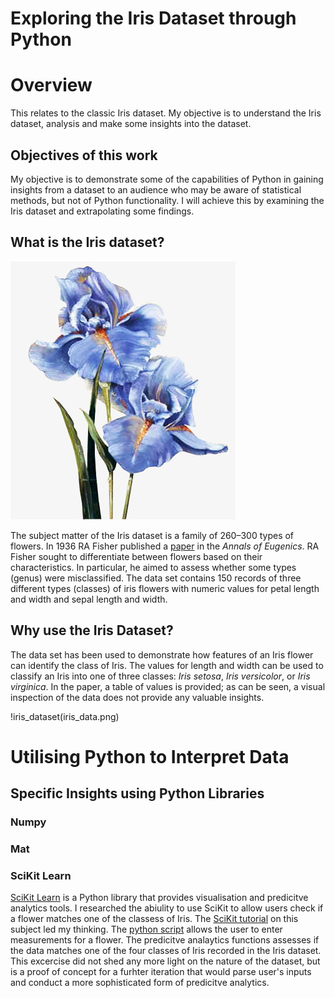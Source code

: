 # Exploring the Iris Dataset through Python
# Overview
This relates to the classic Iris dataset. My objective is to understand the Iris dataset, analysis and make some insights into the dataset.
## Objectives of this work
My objective is to demonstrate some of the capabilities of Python in gaining insights from a dataset to an audience who may be aware of statistical methods, but not of Python functionality. I will achieve this by examining the Iris dataset and extrapolating some findings.
## What is the Iris dataset?
![Iris](iris.jpg)

The subject matter of the Iris dataset is a family of 260–300 types of flowers. In 1936 RA Fisher published a 
[paper](https://onlinelibrary.wiley.com/doi/epdf/10.1111/j.1469-1809.1936.tb02137.x "Named link title") in the _Annals of Eugenics_. RA Fisher sought to differentiate between flowers based on their characteristics. In particular, he aimed to assess whether some types (genus) were misclassified. 
The data set contains 150 records of three different types (classes) of iris flowers with numeric values for petal length and width and sepal length and width.

## Why use the Iris Dataset?

The data set has been used to demonstrate how features of an Iris flower can identify the class of Iris. The values for length and width can be used to classify an Iris into one of three classes: _Iris setosa_, _Iris versicolor_, or _Iris virginica_. 
In the paper, a table of values is provided; as can be seen, a visual inspection of the data does not provide any valuable insights.

!iris_dataset(iris_data.png)

# Utilising Python to Interpret Data

## Specific Insights using Python Libraries

### Numpy

### Mat

### SciKit Learn

[SciKit Learn](https://scikit-learn.org/stable/index.html) is a Python library that provides visualisation and predicitve analytics tools. I researched the abiulity to use SciKit to allow users check if a flower matches one of the classess of Iris. The [SciKit tutorial](https://scikit-learn.org/stable/tutorial/basic/tutorial.html) on this subject led my thinking. 
The [python script](https://github.com/Rapid130RS/iris_dataset/blob/master/scikit.py) allows the user to enter measurements for a flower. The predicitve analaytics functions assesses if the data matches one of the four classes of Iris recorded in the Iris dataset.
This excercise did not shed any more light on the nature of the dataset, but is a proof of concept for a furhter iteration that would parse user's inputs and conduct a more sophisticated form of predicitve analytics.



